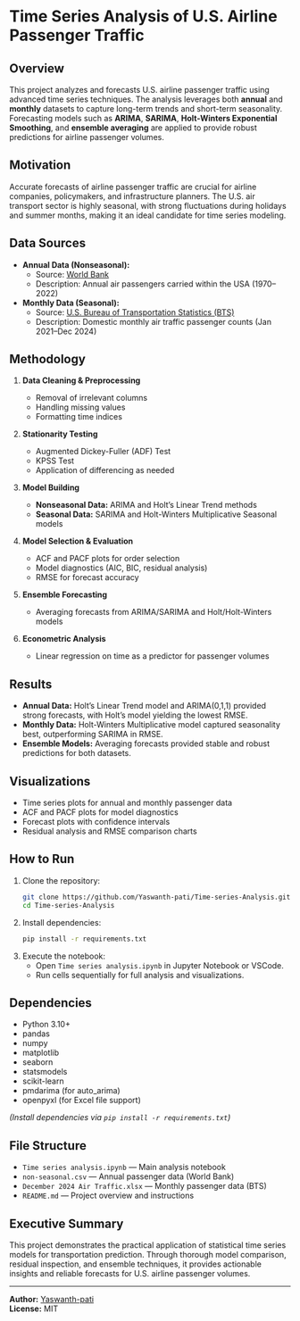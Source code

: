# Time Series Analysis of U.S. Airline Passenger Traffic

## Overview

This project analyzes and forecasts U.S. airline passenger traffic using advanced time series techniques. The analysis leverages both **annual** and **monthly** datasets to capture long-term trends and short-term seasonality. Forecasting models such as **ARIMA**, **SARIMA**, **Holt-Winters Exponential Smoothing**, and **ensemble averaging** are applied to provide robust predictions for airline passenger volumes.

## Motivation

Accurate forecasts of airline passenger traffic are crucial for airline companies, policymakers, and infrastructure planners. The U.S. air transport sector is highly seasonal, with strong fluctuations during holidays and summer months, making it an ideal candidate for time series modeling.

## Data Sources

- **Annual Data (Nonseasonal):**
  - Source: [World Bank](https://data.worldbank.org/)
  - Description: Annual air passengers carried within the USA (1970–2022)
- **Monthly Data (Seasonal):**
  - Source: [U.S. Bureau of Transportation Statistics (BTS)](https://www.bts.gov/)
  - Description: Domestic monthly air traffic passenger counts (Jan 2021–Dec 2024)

## Methodology

1. **Data Cleaning & Preprocessing**
   - Removal of irrelevant columns
   - Handling missing values
   - Formatting time indices

2. **Stationarity Testing**
   - Augmented Dickey-Fuller (ADF) Test
   - KPSS Test
   - Application of differencing as needed

3. **Model Building**
   - **Nonseasonal Data:** ARIMA and Holt’s Linear Trend methods
   - **Seasonal Data:** SARIMA and Holt-Winters Multiplicative Seasonal models

4. **Model Selection & Evaluation**
   - ACF and PACF plots for order selection
   - Model diagnostics (AIC, BIC, residual analysis)
   - RMSE for forecast accuracy

5. **Ensemble Forecasting**
   - Averaging forecasts from ARIMA/SARIMA and Holt/Holt-Winters models

6. **Econometric Analysis**
   - Linear regression on time as a predictor for passenger volumes

## Results

- **Annual Data:** Holt’s Linear Trend model and ARIMA(0,1,1) provided strong forecasts, with Holt’s model yielding the lowest RMSE.
- **Monthly Data:** Holt-Winters Multiplicative model captured seasonality best, outperforming SARIMA in RMSE.
- **Ensemble Models:** Averaging forecasts provided stable and robust predictions for both datasets.

## Visualizations

- Time series plots for annual and monthly passenger data
- ACF and PACF plots for model diagnostics
- Forecast plots with confidence intervals
- Residual analysis and RMSE comparison charts

## How to Run

1. Clone the repository:
   ```bash
   git clone https://github.com/Yaswanth-pati/Time-series-Analysis.git
   cd Time-series-Analysis
   ```
2. Install dependencies:
   ```bash
   pip install -r requirements.txt
   ```
3. Execute the notebook:
   - Open `Time series analysis.ipynb` in Jupyter Notebook or VSCode.
   - Run cells sequentially for full analysis and visualizations.

## Dependencies

- Python 3.10+
- pandas
- numpy
- matplotlib
- seaborn
- statsmodels
- scikit-learn
- pmdarima (for auto_arima)
- openpyxl (for Excel file support)

*(Install dependencies via `pip install -r requirements.txt`)*

## File Structure

- `Time series analysis.ipynb` — Main analysis notebook
- `non-seasonal.csv` — Annual passenger data (World Bank)
- `December 2024 Air Traffic.xlsx` — Monthly passenger data (BTS)
- `README.md` — Project overview and instructions

## Executive Summary

This project demonstrates the practical application of statistical time series models for transportation prediction. Through thorough model comparison, residual inspection, and ensemble techniques, it provides actionable insights and reliable forecasts for U.S. airline passenger volumes.

---

**Author:** [Yaswanth-pati](https://github.com/Yaswanth-pati)  
**License:** MIT
